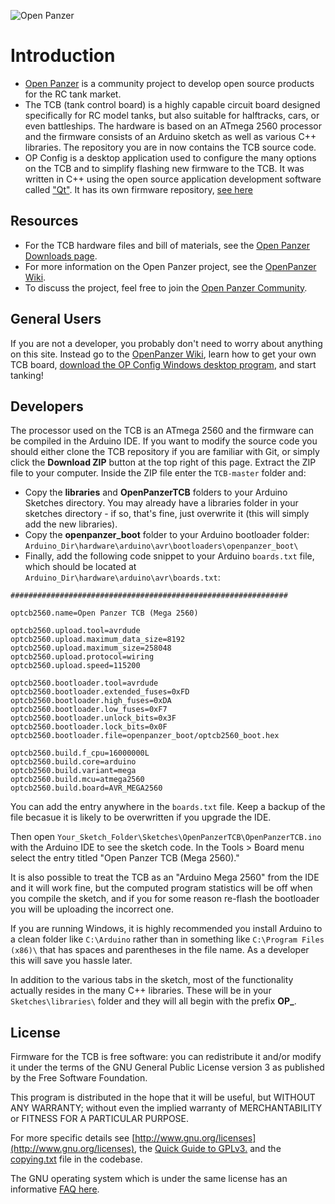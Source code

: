 ![Open Panzer](http://www.openpanzer.org/images/github/openpanzertcb.png)
# Introduction
  * [Open Panzer](http://www.openpanzer.org) is a community project to develop open source products for the RC tank market. 
  * The TCB (tank control board) is a highly capable circuit board designed specifically for RC model tanks, but also suitable for halftracks, cars, or even battleships. The hardware is based on an ATmega 2560 processor and the firmware consists of an Arduino sketch as well as various C++ libraries. The repository you are in now contains the TCB source code. 
  * OP Config is a desktop application used to configure the many options on the TCB and to simplify flashing new firmware to the TCB. It was written in C++ using the open source application development software called ["Qt"](http://www.qt.io/developers/). It has its own firmware repository, [see here](https://github.com/OpenPanzerProject/OP-Config)

## Resources
  * For the TCB hardware files and bill of materials, see the [Open Panzer Downloads page](http://openpanzer.org/downloads).
  * For more information on the Open Panzer project, see the [OpenPanzer Wiki](http://www.openpanzer.org/wiki).
  * To discuss the project, feel free to join the [Open Panzer Community](http://openpanzer.org/forum/index.php?action=forum).

## General Users
If you are not a developer, you probably don't need to worry about anything on this site. Instead go to the [OpenPanzer Wiki](http://www.openpanzer.org/wiki), learn how to get your own TCB board, [download the OP Config Windows desktop program](http://www.openpanzer.org/downloads), and start tanking! 

## Developers
The processor used on the TCB is an ATmega 2560 and the firmware can be compiled in the Arduino IDE. If you want to modify the source code you should either clone the TCB repository if you are familiar with Git, or simply click the **Download ZIP** button at the top right of this page. Extract the ZIP file to your computer. Inside the ZIP file enter the `TCB-master` folder and:
  * Copy the **libraries** and **OpenPanzerTCB** folders to your Arduino Sketches directory. You may already have a libraries folder in your sketches directory - if so, that's fine, just overwrite it (this will simply add the new libraries). 
  * Copy the **openpanzer_boot** folder to your Arduino bootloader folder: `Arduino_Dir\hardware\arduino\avr\bootloaders\openpanzer_boot\`
  * Finally, add the following code snippet to your Arduino `boards.txt` file, which should be located at `Arduino_Dir\hardware\arduino\avr\boards.txt`:

```
##############################################################

optcb2560.name=Open Panzer TCB (Mega 2560)

optcb2560.upload.tool=avrdude
optcb2560.upload.maximum_data_size=8192
optcb2560.upload.maximum_size=258048
optcb2560.upload.protocol=wiring
optcb2560.upload.speed=115200

optcb2560.bootloader.tool=avrdude
optcb2560.bootloader.extended_fuses=0xFD
optcb2560.bootloader.high_fuses=0xDA
optcb2560.bootloader.low_fuses=0xF7
optcb2560.bootloader.unlock_bits=0x3F
optcb2560.bootloader.lock_bits=0x0F
optcb2560.bootloader.file=openpanzer_boot/optcb2560_boot.hex

optcb2560.build.f_cpu=16000000L
optcb2560.build.core=arduino
optcb2560.build.variant=mega
optcb2560.build.mcu=atmega2560
optcb2560.build.board=AVR_MEGA2560
```

You can add the entry anywhere in the `boards.txt` file. Keep a backup of the file becasue it is likely to be overwritten if you upgrade the IDE.

Then open `Your_Sketch_Folder\Sketches\OpenPanzerTCB\OpenPanzerTCB.ino` with the Arduino IDE to see the sketch code. In the Tools > Board menu select the  entry titled "Open Panzer TCB (Mega 2560)." 

It is also possible to treat the TCB as an "Arduino Mega 2560" from the IDE and it will work fine, but the computed program statistics will be off when you compile the sketch, and if you for some reason re-flash the bootloader you will be uploading the incorrect one.  

If you are running Windows, it is highly recommended you install Arduino to a clean folder like `C:\Arduino` rather than in something like `C:\Program Files (x86)\` that has spaces and parentheses in the file name. As a developer this will save you hassle later. 

In addition to the various tabs in the sketch, most of the functionality actually resides in the many C++ libraries. These will be in your `Sketches\libraries\` folder and they will all begin with the prefix **OP_**. 

## License
Firmware for the TCB is free software: you can redistribute it and/or modify it under the terms of the GNU General Public License version 3 as published by the Free Software Foundation.

This program is distributed in the hope that it will be useful, but WITHOUT ANY WARRANTY; without even the implied warranty of MERCHANTABILITY or FITNESS FOR A PARTICULAR PURPOSE. 

For more specific details see [http://www.gnu.org/licenses](http://www.gnu.org/licenses), the [Quick Guide to GPLv3.](http://www.gnu.org/licenses/quick-guide-gplv3.html) and the [copying.txt](https://github.com/OpenPanzerProject/TCB/blob/master/COPYING.txt) file in the codebase.

The GNU operating system which is under the same license has an informative [FAQ here](http://www.gnu.org/licenses/gpl-faq.html).
